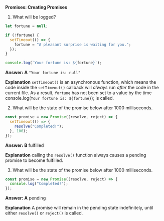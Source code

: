 **Promises: Creating Promises**

1. What will be logged?

```javascript
let fortune = null;

if (!fortune) {
  setTimeout(() => {
    fortune = "A pleasant surprise is waiting for you.";
  });
}

console.log(`Your fortune is: ${fortune}`);
```

**Answer: A** `"Your fortune is: null"`

**Explanation** `setTimeout()` is an asynchronous function, which means the code inside the `setTimeout()` callback will _always_ run _after_ the code in the current file. As a result, `fortune` has not been set to a value by the time console.log(`Your fortune is: ${fortune}`); is called.

2. What will be the state of the promise below after 1000 milliseconds.

```javascript
const promise = new Promise((resolve, reject) => {
  setTimeout(() => {
    resolve("Completed!");
  }, 100);
});
```

**Answer: B** fulfilled

**Explanation** calling the `resolve()` function always causes a pending promise to become fulfilled.

3. What will be the state of the promise below after 1000 milliseconds.

```javascript
const promise = new Promise((resolve, reject) => {
  console.log("Completed!");
});
```

**Answer: A** pending

**Explanation** A promise will remain in the pending state indefinitely, until either `resolve()` or `reject()` is called.
